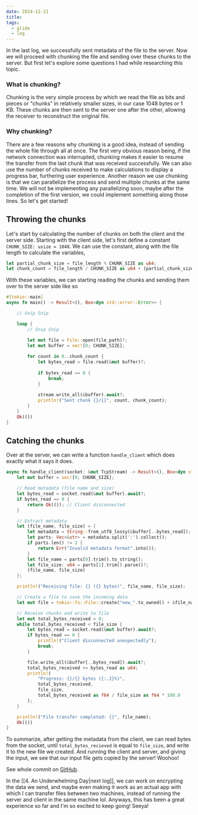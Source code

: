 ```yaml
---
date: 2024-12-21
title: 
tags:
  - glide
  - log
---
```

In the last log, we successfully sent metadata of the file to the server. Now we will proceed with chunking the file and sending over these chunks to the server. But first let's explore some questions I had while researching this topic. 
### What is chunking?
Chunking is the very simple process by which we read the file as bits and pieces or "chunks" in relatively smaller sizes, in our case 1048 bytes or 1 KB. These chunks are then sent to the server one after the other, allowing the receiver to reconstruct the original file.
### Why chunking?
There are a few reasons why chunking is a good idea, instead of sending the whole file through all at once. The first very obvious reason being, if the network connection was interrupted, chunking makes it easier to resume the transfer from the last chunk that was received successfully. We can also use the number of chunks received to make calculations to display a progress bar, furthering user experience. Another reason we use chunking is that we can parallelize the process and send multiple chunks at the same time. We will not be implementing any parallelizing soon, maybe after the completion of the first version, we could implement something along those lines. So let's get started!
## Throwing the chunks
Let's start by calculating the number of chunks on both the client and the server side. Starting with the client side, let's first define a constant `CHUNK_SIZE: usize = 1048`. We can use the constant, along with the file length to calculate the variables,

```rust title="src/bin/client.rs 46:9"
let partial_chunk_size = file_length % CHUNK_SIZE as u64;
let chunk_count = file_length / CHUNK_SIZE as u64 + (partial_chunk_size > 0) as u64;
```

With these variables, we can starting reading the chunks and sending them over to the server side like so

```rust title="src/bin/client.rs 51:9"
#[tokio::main]
async fn main() -> Result<(), Box<dyn std::error::Error>> {

	// Snip Snip

	loop {
		// Snip Snip

		let mut file = File::open(file_path)?;
		let mut buffer = vec![0; CHUNK_SIZE];
		
		for count in 0..chunk_count {
			let bytes_read = file.read(&mut buffer)?;
		
			if bytes_read == 0 {
				break;
			}
		
			stream.write_all(&buffer).await?;
			println!("Sent chunk {}/{}", count, chunk_count);
		}
	}
	Ok(())
}
```
## Catching the chunks
Over at the server, we can write a function `handle_client` which does exactly what it says it does.

```rust title="src/bin/server.rs"
async fn handle_client(socket: &mut TcpStream) -> Result<(), Box<dyn std::error::Error>> {
    let mut buffer = vec![0; CHUNK_SIZE];

    // Read metadata (file name and size)
    let bytes_read = socket.read(&mut buffer).await?;
    if bytes_read == 0 {
        return Ok(()); // Client disconnected
    }

    // Extract metadata
    let (file_name, file_size) = {
        let metadata = String::from_utf8_lossy(&buffer[..bytes_read]);
        let parts: Vec<&str> = metadata.split(':').collect();
        if parts.len() != 2 {
            return Err("Invalid metadata format".into());
        }
        let file_name = parts[0].trim().to_string();
        let file_size: u64 = parts[1].trim().parse()?;
        (file_name, file_size)
    }; 

    println!("Receiving file: {} ({} bytes)", file_name, file_size);

    // Create a file to save the incoming data
    let mut file = tokio::fs::File::create("new_".to_owned() + &file_name).await?;

    // Receive chunks and write to file
    let mut total_bytes_received = 0;
    while total_bytes_received < file_size {
        let bytes_read = socket.read(&mut buffer).await?;
        if bytes_read == 0 {
            println!("Client disconnected unexpectedly");
            break;
        }

        file.write_all(&buffer[..bytes_read]).await?;
        total_bytes_received += bytes_read as u64;
        println!(
            "Progress: {}/{} bytes ({:.2}%)",
            total_bytes_received,
            file_size,
            total_bytes_received as f64 / file_size as f64 * 100.0
        );
    }

    println!("File transfer completed: {}", file_name);
    Ok(())
}
```

To summarize, after getting the metadata from the client, we can read bytes from the socket, until `total_bytes_recieved` is equal to `file_size`, and write it to the new file we created. And running the client and server, and giving the input, we see that our input file gets copied by the server! Woohoo!

See whole commit on [GitHub](https://github.com/ngpal/file-transfer/commit/d4c9ea2632486a2b3c5620011d8caa7123d25492).

In the [[4. An Underwhelming Day|next log]], we can work on encrypting the data we send, and maybe even making it work as an actual app with which I can transfer files between two machines, instead of running the server and client in the same machine lol. Anyways, this has been a great experience so far and I'm so excited to keep going! Seeya!
